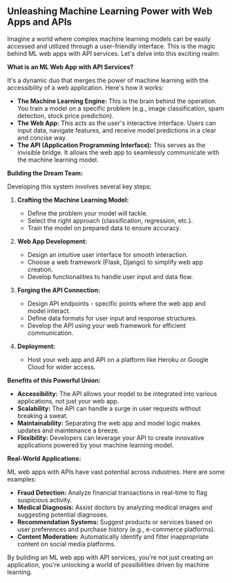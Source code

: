## Unleashing Machine Learning Power with Web Apps and APIs

Imagine a world where complex machine learning models can be easily accessed and utilized through a user-friendly interface. This is the magic behind ML web apps with API services. Let's delve into this exciting realm:

**What is an ML Web App with API Services?**

It's a dynamic duo that merges the power of machine learning with the accessibility of a web application. Here's how it works:

* **The Machine Learning Engine:** This is the brain behind the operation. You train a model on a specific problem (e.g., image classification, spam detection, stock price prediction).
* **The Web App:** This acts as the user's interactive interface. Users can input data, navigate features, and receive model predictions in a clear and concise way.
* **The API (Application Programming Interface):** This serves as the invisible bridge. It allows the web app to seamlessly communicate with the machine learning model. 

**Building the Dream Team:**

Developing this system involves several key steps:

1. **Crafting the Machine Learning Model:**
    * Define the problem your model will tackle.
    * Select the right approach (classification, regression, etc.).
    * Train the model on prepared data to ensure accuracy.

2. **Web App Development:**
    * Design an intuitive user interface for smooth interaction.
    * Choose a web framework (Flask, Django) to simplify web app creation.
    * Develop functionalities to handle user input and data flow.

3. **Forging the API Connection:**
    * Design API endpoints - specific points where the web app and model interact.
    * Define data formats for user input and response structures.
    * Develop the API using your web framework for efficient communication.

4. **Deployment:**
    * Host your web app and API on a platform like Heroku or Google Cloud for wider access.

**Benefits of this Powerful Union:**

* **Accessibility:** The API allows your model to be integrated into various applications, not just your web app.
* **Scalability:** The API can handle a surge in user requests without breaking a sweat.
* **Maintainability:** Separating the web app and model logic makes updates and maintenance a breeze.
* **Flexibility:** Developers can leverage your API to create innovative applications powered by your machine learning model.

**Real-World Applications:**

ML web apps with APIs have vast potential across industries. Here are some examples:

* **Fraud Detection:** Analyze financial transactions in real-time to flag suspicious activity.
* **Medical Diagnosis:** Assist doctors by analyzing medical images and suggesting potential diagnoses.
* **Recommendation Systems:** Suggest products or services based on user preferences and purchase history (e.g., e-commerce platforms).
* **Content Moderation:** Automatically identify and filter inappropriate content on social media platforms.

By building an ML web app with API services, you're not just creating an application, you're unlocking a world of possibilities driven by machine learning.

